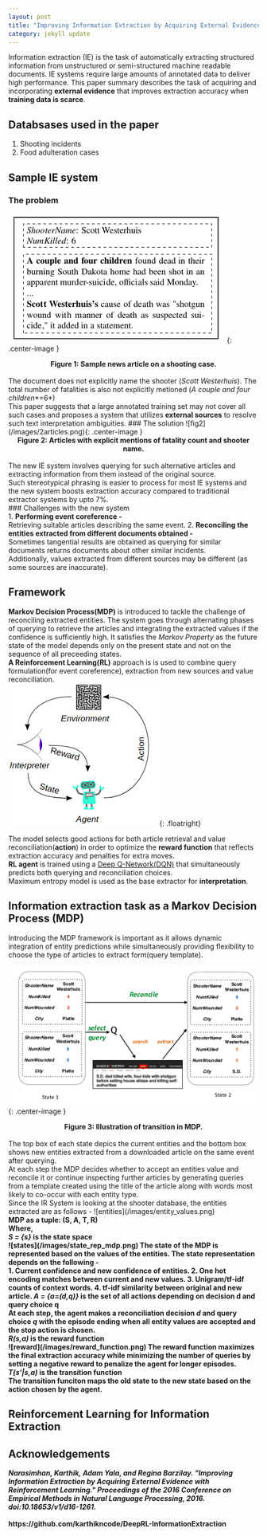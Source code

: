 ```yaml
---
layout: post
title: "Improving Information Extraction by Acquiring External Evidence with Reinforcement Learning" Summary
category: jekyll update
---
```


<style>
{% include blogposts.css %}
</style>

Information extraction (IE) is the task of automatically extracting structured information from unstructured or semi-structured machine readable documents. IE systems require large amounts of annotated data to deliver high performance. This paper summary describes the task of acquiring and incorporating <b>external evidence</b> that improves extraction accuracy when <b>training data is scarce</b>. 

## Databsases used in the paper 
1. Shooting incidents
2. Food adulteration cases

## Sample IE system
### The problem

![fig1](/images/sample_news_article.png){: .center-image }
<center><b>Figure 1: Sample news article on a shooting case.</b></center>
<br>
The document does not explicitly name the shooter (<i>Scott Westerhuis</i>). The total number of fatalities is also not explicitly metioned (<i>A couple and four children</i>*=6*) <br>
This paper suggests that a large annotated training set may not cover all such cases and proposes a system that utilizes <b>external sources</b> to resolve such text interpretation ambiguities.
### The solution
![fig2](/images/2articles.png){: .center-image }
<center><b>Figure 2: Articles with explicit mentions of fatality count and shooter name.</b></center>
<br>
The new IE system involves querying for such alternative articles and extracting information from them instead of the original source. <br>
Such stereotypical phrasing is easier to process for most IE systems and the new system boosts extraction accuracy compared to traditional extractor systems by upto 7%.<br>
### Challenges with the new system <br>
1. <b>Performing event coreference -</b><br>
Retrieving suitable articles describing the same event.
2. <b>Reconciling the entities extracted from different documents obtained -</b><br>
Sometimes tangential results are obtained as querying for similar documents returns documents about other similar incidents.<br>
Additionally, values extracted from different sources may be different (as some sources are inaccurate).<br>
	
## Framework
<b>Markov Decision Process(MDP)</b> is introduced to tackle the challenge of reconciling extracted entities. The system goes through alternating phases of querying to retrieve the articles and integrating the extracted values if the confidence is sufficiently high. It satisfies the <i>Markov Property</i> as the future state of the model depends only on the present state and not on the sequence of all preceeding states.<br>
<b>A Reinforcement Learning(RL)</b> approach is is used to combine query formulation(for event coreference), extraction from new sources and value reconciliation.
<br>
![rl](/images/reinforcement_learning.png){: .floatright}

The model selects good actions for both article retrieval and value reconciliation(<b>action</b>) in order to optimize the <b>reward function</b> that reflects extraction accuracy and penalties for extra moves.<br>
<b>RL agent</b> is trained using a [Deep Q-Network(DQN)](https://deepmind.com/research/dqn/) that simultaneously predicts both querying and reconciliation choices.<br>
Maximum entropy model is used as the base extractor for <b>interpretation</b>.
<br>

## Information extraction task as a Markov Decision Process (MDP)
Introducing the MDP framework is important as it allows dynamic integration of entity predictions while simultaneously providing flexibility to choose the type of articles to extract form(query template).<br>

![mdp](/images/mdp_transition.png){: .center-image }
<center><b>Figure 3: Illustration of transition in MDP.</b></center>
<br>
The top box of each state depics the current entities and the bottom box shows new entities extracted from a downloaded article on the same event after querying.<br>
At each step the MDP decides whether to accept an entities value and reconcile it or continue inspecting further articles by generating queries from a template created using the title of the article along with words most likely to co-occur with each entity type.<br>
Since the IR System is looking at the shooter database, the entities extracted are as follows -
![entities](/images/entity_values.png)
<br>
<b>MDP as a tuple: (S, A, T, R)<b><br>
Where, <br>
<i>S = {s}</i> is the state space<br>
![states](/images/state_rep_mdp.png)
The state of the MDP is represented based on the values of the entities.
The state representation depends on the following -<br>
1. Current confidence and new confidence of entities.
2. One hot encoding matches between current and new values.
3. Unigram/tf-idf counts of context words.
4. tf-idf similarity between original and new article.
<i>A = {a=(d,q)}</i> is the set of all actions depending on decision d and query choice q<br>
At each step, the agent makes a reconciliation decision <i>d</i> and query choice <i>q</i> with the episode ending when all entity values are accepted and the stop action is chosen.<br>
<i>R(s,a)</i> is the reward function<br>
![reward](/images/reward_function.png)
The reward function maximizes the final extraction accuracy while minimizing the number of queries by setting a negative reward to penalize the agent for longer episodes.<br>
<i>T(s'|s,a)</i> is the transition function<br>
The transition funciton maps the old state to the new state based on the action chosen by the agent.<br>

## Reinforcement Learning for Information Extraction

































	
	
	
	
	
	
	
	
	
	
	
	
	
	
	
	
	
		
## Acknowledgements
<cite> 
Narasimhan, Karthik, Adam Yala, and Regina Barzilay. "Improving Information Extraction by Acquiring External Evidence with Reinforcement Learning." Proceedings of the 2016 Conference on Empirical Methods in Natural Language Processing, 2016. doi:10.18653/v1/d16-1261.
</cite>
<br> <br>
https://github.com/karthikncode/DeepRL-InformationExtraction




